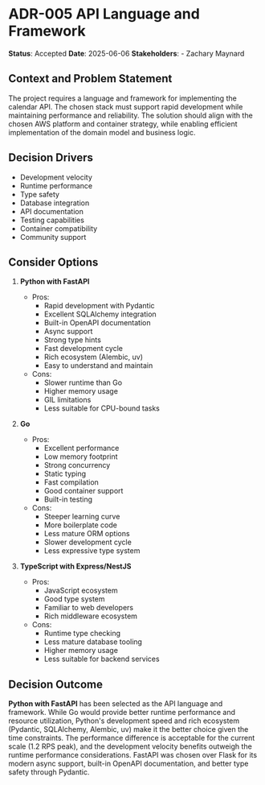 # ADR-005 API Language and Framework
**Status**: Accepted
**Date**: 2025-06-06
**Stakeholders**:
    - Zachary Maynard

## Context and Problem Statement
The project requires a language and framework for implementing the calendar API. The chosen stack must support rapid development while maintaining performance and reliability. The solution should align with the chosen AWS platform and container strategy, while enabling efficient implementation of the domain model and business logic.

## Decision Drivers
- Development velocity
- Runtime performance
- Type safety
- Database integration
- API documentation
- Testing capabilities
- Container compatibility
- Community support

## Consider Options
1. **Python with FastAPI**
   - Pros:
     - Rapid development with Pydantic
     - Excellent SQLAlchemy integration
     - Built-in OpenAPI documentation
     - Async support
     - Strong type hints
     - Fast development cycle
     - Rich ecosystem (Alembic, uv)
     - Easy to understand and maintain
   - Cons:
     - Slower runtime than Go
     - Higher memory usage
     - GIL limitations
     - Less suitable for CPU-bound tasks

2. **Go**
   - Pros:
     - Excellent performance
     - Low memory footprint
     - Strong concurrency
     - Static typing
     - Fast compilation
     - Good container support
     - Built-in testing
   - Cons:
     - Steeper learning curve
     - More boilerplate code
     - Less mature ORM options
     - Slower development cycle
     - Less expressive type system

3. **TypeScript with Express/NestJS**
   - Pros:
     - JavaScript ecosystem
     - Good type system
     - Familiar to web developers
     - Rich middleware ecosystem
   - Cons:
     - Runtime type checking
     - Less mature database tooling
     - Higher memory usage
     - Less suitable for backend services

## Decision Outcome
**Python with FastAPI** has been selected as the API language and framework. While Go would provide better runtime performance and resource utilization, Python's development speed and rich ecosystem (Pydantic, SQLAlchemy, Alembic, uv) make it the better choice given the time constraints. The performance difference is acceptable for the current scale (1.2 RPS peak), and the development velocity benefits outweigh the runtime performance considerations. FastAPI was chosen over Flask for its modern async support, built-in OpenAPI documentation, and better type safety through Pydantic.
